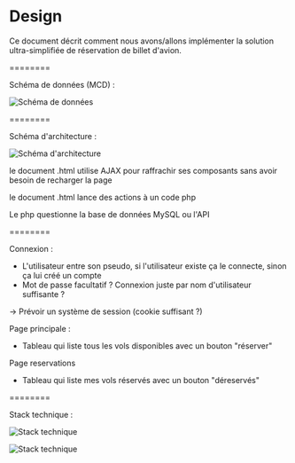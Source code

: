 Design
========

Ce document décrit comment nous avons/allons implémenter la solution ultra-simplifiée de réservation de billet d'avion.

========

Schéma de données (MCD) : 

![Schéma de données](https://cdn.discordapp.com/attachments/763035147363680298/784482657135231047/unknown.png)

========


Schéma d'architecture :

![Schéma d'architecture](https://cdn.discordapp.com/attachments/763035147363680298/784479790647607356/unknown.png)

le document .html utilise AJAX pour raffrachir ses composants sans avoir besoin de recharger la page

le document .html lance des actions à un code php

Le php questionne la base de données MySQL ou l'API

========

Connexion :
- L'utilisateur entre son pseudo, si l'utilisateur existe ça le connecte, sinon ça lui créé un compte
- Mot de passe facultatif ? Connexion juste par nom d'utilisateur suffisante ?

-> Prévoir un système de session (cookie suffisant ?)

Page principale : 
- Tableau qui liste tous les vols disponibles avec un bouton "réserver"

Page reservations
- Tableau qui liste mes vols réservés avec un bouton "déreservés"

========

Stack technique :

![Stack technique](https://cdn.discordapp.com/attachments/763035147363680298/784480685099843644/unknown.png)

![Stack technique](https://cdn.discordapp.com/attachments/763035147363680298/784480736685850624/unknown.png)

